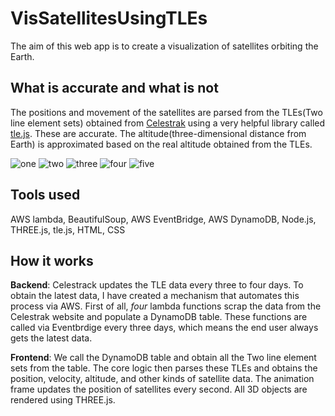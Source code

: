 # VisSatellitesUsingTLEs
The aim of this web app is to create a visualization of satellites orbiting the Earth.

## What is accurate and what is not
The positions and movement of the satellites are parsed from the TLEs(Two line element sets) obtained from [Celestrak](https://celestrak.org/) using a very helpful library called [tle.js](https://github.com/davidcalhoun/tle.js). These are accurate.
The altitude(three-dimensional distance from Earth) is approximated based on the real altitude obtained from the TLEs.

![one](https://github.com/codecruisedor/VisSatellitesUsingTLEs/assets/25024714/53ec6b15-ca51-4302-a680-81dd0eca23e4)
![two](https://github.com/codecruisedor/VisSatellitesUsingTLEs/assets/25024714/c861cbde-a037-41e9-b065-1bb6272d2ca7)
![three](https://github.com/codecruisedor/VisSatellitesUsingTLEs/assets/25024714/2a5cab19-87af-4bbe-b77f-8e436c1d62b5)
![four](https://github.com/codecruisedor/VisSatellitesUsingTLEs/assets/25024714/2fbe533f-5442-4c7b-b551-db9ee6187a61)
![five](https://github.com/codecruisedor/VisSatellitesUsingTLEs/assets/25024714/8457c23f-7161-4721-b41e-6cc73fc086be)

## Tools used
AWS lambda, BeautifulSoup, AWS EventBridge, AWS DynamoDB, Node.js, THREE.js, tle.js, HTML, CSS

## How it works
**Backend**: Celestrack updates the TLE data every three to four days. To obtain the latest data, I have created a mechanism that automates this process via AWS.
First of all,  *four* lambda functions scrap the data from the Celestrak website and populate a DynamoDB table. These functions are called via Eventbrdige every three days,
which means the end user always gets the latest data.

**Frontend**: We call the DynamoDB table and obtain all the Two line element sets from the table. The core logic then parses these TLEs and obtains the position, velocity, altitude, and other kinds of satellite data. The animation frame updates the position of satellites every second. 
All 3D objects are rendered using THREE.js.

